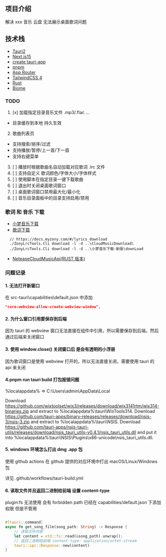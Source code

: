 ## 项目介绍

解决 xxx 音乐 云盘 无法展示桌面歌词问题

## 技术栈

- [Tauri2](https://v2.tauri.app/)
- [Next.js15](https://nextjs.org/)
- [create tauri-app](https://v2.tauri.app/start/create-project/)
- [pnpm](https://pnpm.io/)
- [App Router](https://nextjs.org/docs/app)
- [TailwindCSS 4](https://tailwindcss.com/)
- [Rust](https://www.rust-lang.org/)
- [Biome](https://biomejs.dev/)

### TODO

1. [x] 加载指定目录音乐文件 .mp3/.flac ...

- 目录缓存到本地 持久生效

2. 歌曲列表页

- 支持搜索/排序/过滤
- 支持播放/暂停/上一首/下一首
- 支持右键菜单

3. [ ] 播放时根据歌曲名自动加载对应歌词 .lrc 文件
4. [ ] 支持自定义 歌词颜色/字体大小/字体样式
5. [ ] 使用脚本在指定目录一键下载歌曲
6. [ ] 退出时关闭桌面歌词窗口
7. [ ] 桌面歌词窗口禁用最大化/最小化
8. [ ] 音乐目录面板中的目录支持启用/禁用

### 歌词 和 音乐 下载

- [小梦音乐下载](https://zhaoxirj.cn/764.html)
- [歌词下载](https://github.com/real-zony/ZonyLrcToolsX)

```
  // https://docs.myzony.com/#/lyrics_download
  ./ZonyLrcTools.Cli download -l -d ..\CloudMusicDownload\
  ./ZonyLrcTools.Cli download -l -d ..\小梦音乐下载-新版\downLoad
```

- [NeteaseCloudMusicApi(RUST 版本)](https://github.com/ToeSoft/NeteaseCloudMusicApi)

### 问题记录

#### 1. 无法打开新窗口

在 src-tauri\capabilities\default.json 中添加

```json
"core:webview:allow-create-webview-window",
```

#### 2. 为什么窗口引用要保存到后端

因为 tauri 的 webview 窗口无法直接在组件中引用，所以需要保存到后端，然后通过后端来关闭窗口

#### 3. 使用 window.close() 关闭窗口后 是会有透明的小浮层

因为歌词窗口是使用 webview 打开的，所以无法直接关闭，需要使用 tauri 的 api 来关闭

#### 4.pnpm run tauri build 打包报错问题

%localappdata% => C:\Users\admin\AppData\Local

Download https://github.com/wixtoolset/wix3/releases/download/wix3141rtm/wix314-binaries.zip and extract to %localappdata%\tauri\WixTools314.
Download https://github.com/tauri-apps/binary-releases/releases/download/nsis-3/nsis-3.zip and extract to %localappdata%\tauri\NSIS.
Download https://github.com/tauri-apps/nsis-tauri-utils/releases/download/nsis_tauri_utils-v0.4.1/nsis_tauri_utils.dll and put it into %localappdata%\tauri\NSIS\Plugins\x86-unicode\nsis_tauri_utils.dll.

#### 5. windows 环境怎么打出 dmg .app 包

使用 github actions 在 github 提供的对应环境中打出 macOS/Linux/Windows 包

详见 .github/workflows/tauri-build.yml

#### 6. 读取文件并且返回二进制给前端 设置 content-type

plugin:fs 无法使用 会有 forbidden path
已经在 capabilities/default.json 下添加权限 但是不管用

```rust

#[tauri::command]
async fn get_song_file(song_path: String) -> Response {
    // 读取文件内容
    let content = std::fs::read(&song_path).unwrap();
    // 返回二进制给前端 content-type: application/octet-stream
    tauri::ipc::Response::new(content)
}

```
